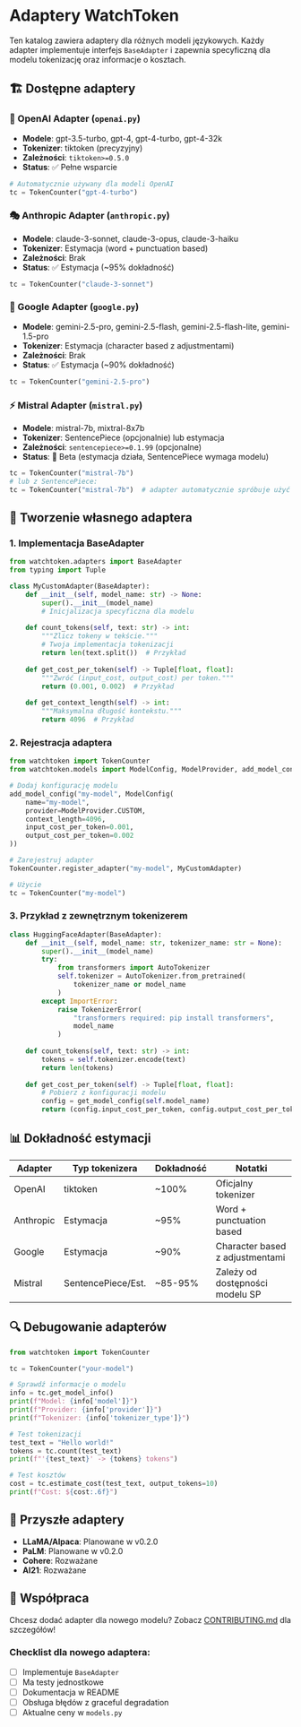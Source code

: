 # Adaptery WatchToken

Ten katalog zawiera adaptery dla różnych modeli językowych. Każdy adapter implementuje interfejs `BaseAdapter` i zapewnia specyficzną dla modelu tokenizację oraz informacje o kosztach.

## 🏗️ Dostępne adaptery

### 🤖 OpenAI Adapter (`openai.py`)
- **Modele**: gpt-3.5-turbo, gpt-4, gpt-4-turbo, gpt-4-32k
- **Tokenizer**: tiktoken (precyzyjny)
- **Zależności**: `tiktoken>=0.5.0`
- **Status**: ✅ Pełne wsparcie

```python
# Automatycznie używany dla modeli OpenAI
tc = TokenCounter("gpt-4-turbo")
```

### 🎭 Anthropic Adapter (`anthropic.py`) 
- **Modele**: claude-3-sonnet, claude-3-opus, claude-3-haiku
- **Tokenizer**: Estymacja (word + punctuation based)
- **Zależności**: Brak
- **Status**: ✅ Estymacja (~95% dokładność)

```python
tc = TokenCounter("claude-3-sonnet")
```

### 🧠 Google Adapter (`google.py`)
- **Modele**: gemini-2.5-pro, gemini-2.5-flash, gemini-2.5-flash-lite, gemini-1.5-pro
- **Tokenizer**: Estymacja (character based z adjustmentami)
- **Zależności**: Brak  
- **Status**: ✅ Estymacja (~90% dokładność)

```python
tc = TokenCounter("gemini-2.5-pro")
```

### ⚡ Mistral Adapter (`mistral.py`)
- **Modele**: mistral-7b, mixtral-8x7b
- **Tokenizer**: SentencePiece (opcjonalnie) lub estymacja
- **Zależności**: `sentencepiece>=0.1.99` (opcjonalne)
- **Status**: 🚧 Beta (estymacja działa, SentencePiece wymaga modelu)

```python
tc = TokenCounter("mistral-7b")
# lub z SentencePiece:
tc = TokenCounter("mistral-7b")  # adapter automatycznie spróbuje użyć SP
```

## 🔧 Tworzenie własnego adaptera

### 1. Implementacja BaseAdapter

```python
from watchtoken.adapters import BaseAdapter
from typing import Tuple

class MyCustomAdapter(BaseAdapter):
    def __init__(self, model_name: str) -> None:
        super().__init__(model_name)
        # Inicjalizacja specyficzna dla modelu
    
    def count_tokens(self, text: str) -> int:
        """Zlicz tokeny w tekście."""
        # Twoja implementacja tokenizacji
        return len(text.split())  # Przykład
    
    def get_cost_per_token(self) -> Tuple[float, float]:
        """Zwróć (input_cost, output_cost) per token."""
        return (0.001, 0.002)  # Przykład
    
    def get_context_length(self) -> int:
        """Maksymalna długość kontekstu."""
        return 4096  # Przykład
```

### 2. Rejestracja adaptera

```python
from watchtoken import TokenCounter
from watchtoken.models import ModelConfig, ModelProvider, add_model_config

# Dodaj konfigurację modelu
add_model_config("my-model", ModelConfig(
    name="my-model",
    provider=ModelProvider.CUSTOM,
    context_length=4096,
    input_cost_per_token=0.001,
    output_cost_per_token=0.002
))

# Zarejestruj adapter
TokenCounter.register_adapter("my-model", MyCustomAdapter)

# Użycie
tc = TokenCounter("my-model")
```

### 3. Przykład z zewnętrznym tokenizerem

```python
class HuggingFaceAdapter(BaseAdapter):
    def __init__(self, model_name: str, tokenizer_name: str = None):
        super().__init__(model_name)
        try:
            from transformers import AutoTokenizer
            self.tokenizer = AutoTokenizer.from_pretrained(
                tokenizer_name or model_name
            )
        except ImportError:
            raise TokenizerError(
                "transformers required: pip install transformers", 
                model_name
            )
    
    def count_tokens(self, text: str) -> int:
        tokens = self.tokenizer.encode(text)
        return len(tokens)
    
    def get_cost_per_token(self) -> Tuple[float, float]:
        # Pobierz z konfiguracji modelu
        config = get_model_config(self.model_name)
        return (config.input_cost_per_token, config.output_cost_per_token)
```

## 📊 Dokładność estymacji

| Adapter | Typ tokenizera | Dokładność | Notatki |
|---------|---------------|------------|---------|
| OpenAI | tiktoken | ~100% | Oficjalny tokenizer |
| Anthropic | Estymacja | ~95% | Word + punctuation based |
| Google | Estymacja | ~90% | Character based z adjustmentami |
| Mistral | SentencePiece/Est. | ~85-95% | Zależy od dostępności modelu SP |

## 🔍 Debugowanie adapterów

```python
from watchtoken import TokenCounter

tc = TokenCounter("your-model")

# Sprawdź informacje o modelu
info = tc.get_model_info()
print(f"Model: {info['model']}")
print(f"Provider: {info['provider']}")
print(f"Tokenizer: {info['tokenizer_type']}")

# Test tokenizacji
test_text = "Hello world!"
tokens = tc.count(test_text)
print(f"'{test_text}' -> {tokens} tokens")

# Test kosztów
cost = tc.estimate_cost(test_text, output_tokens=10)
print(f"Cost: ${cost:.6f}")
```

## 🚧 Przyszłe adaptery

- **LLaMA/Alpaca**: Planowane w v0.2.0
- **PaLM**: Planowane w v0.2.0  
- **Cohere**: Rozważane
- **AI21**: Rozważane

## 🤝 Współpraca

Chcesz dodać adapter dla nowego modelu? Zobacz [CONTRIBUTING.md](../CONTRIBUTING.md) dla szczegółów!

### Checklist dla nowego adaptera:
- [ ] Implementuje `BaseAdapter`
- [ ] Ma testy jednostkowe
- [ ] Dokumentacja w README
- [ ] Obsługa błędów z graceful degradation
- [ ] Aktualne ceny w `models.py`
